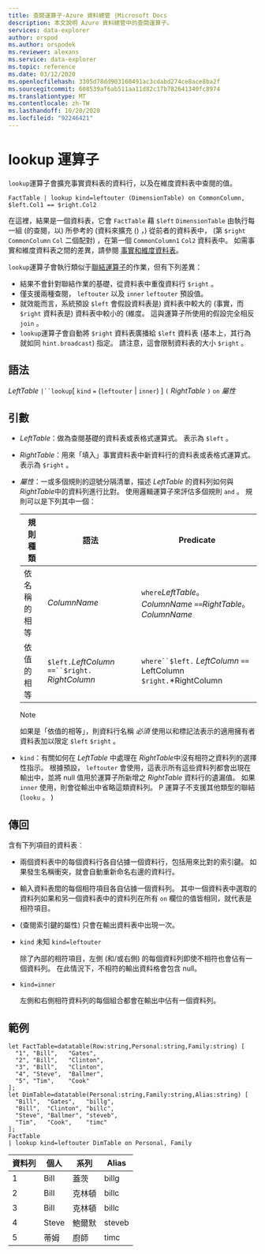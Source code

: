 ```yaml
---
title: 查閱運算子-Azure 資料總管 |Microsoft Docs
description: 本文說明 Azure 資料總管中的查閱運算子。
services: data-explorer
author: orspod
ms.author: orspodek
ms.reviewer: alexans
ms.service: data-explorer
ms.topic: reference
ms.date: 03/12/2020
ms.openlocfilehash: 3305d78dd903160491ac3cdabd274ce8ace8ba2f
ms.sourcegitcommit: 608539af6ab511aa11d82c17b782641340fc8974
ms.translationtype: MT
ms.contentlocale: zh-TW
ms.lasthandoff: 10/20/2020
ms.locfileid: "92246421"
---
```

# <a name="lookup-operator"></a>lookup 運算子

`lookup`運算子會擴充事實資料表的資料行，以及在維度資料表中查閱的值。

```kusto
FactTable | lookup kind=leftouter (DimensionTable) on CommonColumn, $left.Col1 == $right.Col2
```

在這裡，結果是一個資料表，它會 `FactTable` 藉 `$left` `DimensionTable` 由執行每一組 (的查閱，以) 所參考的 (資料來擴充 () ，) 從前者的資料表中， (第 `$right` `CommonColumn` `Col` 二個配對) ，在第一個 `CommonColumn1` `Col2` 資料表中。 如需事實和維度資料表之間的差異，請參閱 [事實和維度資料表](../concepts/fact-and-dimension-tables.md)。 

`lookup`運算子會執行類似于[聯結運算子](joinoperator.md)的作業，但有下列差異：

* 結果不會針對聯結作業的基礎，從資料表中重復資料行 `$right` 。
* 僅支援兩種查閱， `leftouter` 以及 `inner` `leftouter` 預設值。
* 就效能而言，系統預設 `$left` 會假設資料表是) 資料表中較大的 (事實，而 `$right` 資料表是) 資料表中較小的 (維度。 這與運算子所使用的假設完全相反 `join` 。
* `lookup`運算子會自動將 `$right` 資料表廣播給 `$left` 資料表 (基本上，其行為就如同 `hint.broadcast`) 指定。 請注意，這會限制資料表的大小 `$right` 。

## <a name="syntax"></a>語法

*LeftTable* `|``lookup`[ `kind` `=` (`leftouter` | `inner`) ] `(` *RightTable* `)` `on` *屬性*

## <a name="arguments"></a>引數

* *LeftTable*：做為查閱基礎的資料表或表格式運算式。
  表示為 `$left` 。

* *RightTable*：用來「填入」事實資料表中新資料行的資料表或表格式運算式。 表示為 `$right` 。

* *屬性*：一或多個規則的逗號分隔清單，描述 *LeftTable* 的資料列如何與 *RightTable*中的資料列進行比對。 使用邏輯運算子來評估多個規則 `and` 。
  規則可以是下列其中一個：

  |規則種類        |語法                                          |Predicate                                                      |
  |-----------------|------------------------------------------------|---------------------------------------------------------------|
  |依名稱的相等 |*ColumnName*                                    |`where`*LeftTable*。*ColumnName* `==`*RightTable*。*ColumnName*|
  |依值的相等|`$left.`*LeftColumn* `==``$right.` *RightColumn*|`where``$left.` *LeftColumn* `==` LeftColumn `$right.`*RightColumn        |

  > [!Note] 
  > 如果是「依值的相等」，則資料行名稱 *必須* 使用以和標記法表示的適用擁有者資料表加以限定 `$left` `$right` 。

* `kind`：有關如何在 *LeftTable* 中處理在 *RightTable*中沒有相符之資料列的選擇性指示。 根據預設， `leftouter` 會使用，這表示所有這些資料列都會出現在輸出中，並將 null 值用於運算子所新增之 *RightTable* 資料行的遺漏值。 如果 `inner` 使用，則會從輸出中省略這類資料列。 P 運算子不支援其他類型的聯結 (`looku` 。 ) 
  
## <a name="returns"></a>傳回

含有下列項目的資料表︰

* 兩個資料表中的每個資料行各自佔據一個資料行，包括用來比對的索引鍵。
  如果發生名稱衝突，就會自動重新命名右邊的資料行。
* 輸入資料表間的每個相符項目各自佔據一個資料列。 其中一個資料表中選取的資料列如果和另一個資料表中的資料列在所有 `on` 欄位的值皆相同，就代表是相符項目。 
*  (查閱索引鍵的屬性) 只會在輸出資料表中出現一次。

 * `kind` 未知 `kind=leftouter`

     除了內部的相符項目，左側 (和/或右側) 的每個資料列即使不相符也會佔有一個資料列。 在此情況下，不相符的輸出資料格會包含 null。

 * `kind=inner`

     左側和右側相符資料列的每個組合都會在輸出中佔有一個資料列。

## <a name="examples"></a>範例

```kusto
let FactTable=datatable(Row:string,Personal:string,Family:string) [
  "1", "Bill",   "Gates",
  "2", "Bill",   "Clinton",
  "3", "Bill",   "Clinton",
  "4", "Steve",  "Ballmer",
  "5", "Tim",    "Cook"
];
let DimTable=datatable(Personal:string,Family:string,Alias:string) [
  "Bill",  "Gates",   "billg",
  "Bill",  "Clinton", "billc",
  "Steve", "Ballmer", "steveb",
  "Tim",   "Cook",    "timc"
];
FactTable
| lookup kind=leftouter DimTable on Personal, Family
```

資料列     | 個人  | 系列   | Alias
--------|-----------|----------|--------
1       | Bill      | 蓋茨    | billg
2       | Bill      | 克林頓  | billc
3       | Bill      | 克林頓  | billc
4       | Steve     | 鮑爾默  | steveb
5       | 蒂姆       | 廚師     | timc